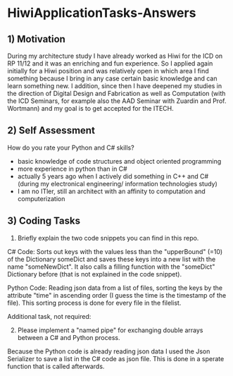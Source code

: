 # HiwiApplicationTasks-Answers


## 1) Motivation

During my architecture study I have already worked as Hiwi for the ICD on RP 11/12 and it was an enriching and fun experience.
So I applied again initially for a Hiwi position and was relatively open in which area I find something because I bring in any case certain basic knowledge and can learn something new. I addition, since then I have deepened my studies in the direction of Digital Design and Fabrication as well as Computation (with the ICD Seminars, for example also the AAD Seminar with Zuardin and Prof. Wortmann) and my goal is to get accepted for the ITECH.

## 2) Self Assessment

How do you rate your Python and C# skills?

- basic knowledge of code structures and object oriented programming
- more experience in python than in C#
- actually 5 years ago when I actively did something in C++ and C# (during my electronical engineering/ information technologies study)
- I am no ITler, still an architect with an affinity to computation and computerization

## 3) Coding Tasks

1. Briefly explain the two code snippets you can find in this repo.

C# Code:
Sorts out keys with the values less than the "upperBound" (=10) of the Dictionary someDict and saves these keys into a new list with the name "someNewDict". It also calls a filling function with the "someDict" Dictionary before (that is not explained in the code snippet).

Python Code:
Reading json data from a list of files, sorting the keys by the attribute "time" in ascending order (I guess the time is the timestamp of the file).
This sorting process is done for every file in the filelist.

Additional task, not required:

2. Please implement a "named pipe" for exchanging double arrays between a C# and Python process.

Because the Python code is already reading json data I used the Json Serializer to save a list in the C# code as json file.
This is done in a sperate function that is called afterwards.

